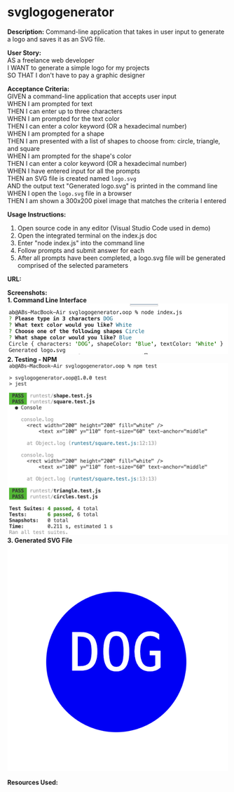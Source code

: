 # svglogogenerator
**Description:** Command-line application that takes in user input to generate a logo and saves it as an SVG file.

**User Story:** <br>
AS a freelance web developer <br>
I WANT to generate a simple logo for my projects <br>
SO THAT I don't have to pay a graphic designer 

**Acceptance Criteria:** <br>
GIVEN a command-line application that accepts user input <br>
WHEN I am prompted for text <br>
THEN I can enter up to three characters <br>
WHEN I am prompted for the text color <br>
THEN I can enter a color keyword (OR a hexadecimal number) <br>
WHEN I am prompted for a shape <br>
THEN I am presented with a list of shapes to choose from: circle, triangle, and square <br>
WHEN I am prompted for the shape's color <br>
THEN I can enter a color keyword (OR a hexadecimal number) <br>
WHEN I have entered input for all the prompts <br>
THEN an SVG file is created named `logo.svg` <br>
AND the output text "Generated logo.svg" is printed in the command line <br>
WHEN I open the `logo.svg` file in a browser <br>
THEN I am shown a 300x200 pixel image that matches the criteria I entered 

**Usage Instructions:** 
1. Open source code in any editor (Visual Studio Code used in demo) <br>
2. Open the integrated terminal on the index.js doc <br>
3. Enter "node index.js" into the command line <br>
4. Follow prompts and submit answer for each <br>
5. After all prompts have been completed, a logo.svg file will be generated comprised of the selected parameters <br>

**URL:**


**Screenshots:** <br>
**1. Command Line Interface**
![CLI](<images/Screenshot 2024-04-15 at 6.49.45 PM.png>) <br>
**2. Testing - NPM**
![npmtest](<images/Screenshot 2024-04-15 at 6.50.32 PM.png>) <br>
**3. Generated SVG File**
![dogsvglogo](<images/Screenshot 2024-04-15 at 6.51.13 PM.png>) <br>

**Resources Used:**
